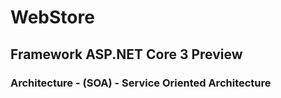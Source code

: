# WebStore

## Framework ASP.NET Core 3 Preview

### Architecture - (SOA) - Service Oriented Architecture

